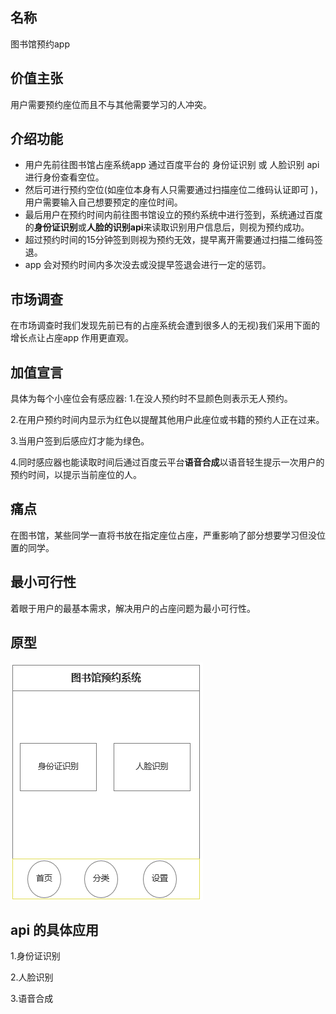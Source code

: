 ## 名称
图书馆预约app
## 价值主张
用户需要预约座位而且不与其他需要学习的人冲突。
## 介绍功能
- 用户先前往图书馆占座系统app 通过百度平台的  身份证识别   或  人脸识别  api  进行身份查看空位。
- 然后可进行预约空位(如座位本身有人只需要通过扫描座位二维码认证即可 )，用户需要输入自己想要预定的座位时间。
- 最后用户在预约时间内前往图书馆设立的预约系统中进行签到，系统通过百度的**身份证识别**或**人脸的识别api**来读取识别用户信息后，则视为预约成功。
- 超过预约时间的15分钟签到则视为预约无效，提早离开需要通过扫描二维码签退。
- app 会对预约时间内多次没去或没提早签退会进行一定的惩罚。
## 市场调查
在市场调查时我们发现先前已有的占座系统会遭到很多人的无视)我们采用下面的增长点让占座app 作用更直观。

## 加值宣言
具体为每个小座位会有感应器:
1.在没人预约时不显颜色则表示无人预约。

2.在用户预约时间内显示为红色以提醒其他用户此座位或书籍的预约人正在过来。

3.当用户签到后感应灯才能为绿色。

4.同时感应器也能读取时间后通过百度云平台**语音合成**以语音轻生提示一次用户的预约时间，以提示当前座位的人。

## 痛点

在图书馆，某些同学一直将书放在指定座位占座，严重影响了部分想要学习但没位置的同学。

## 最小可行性
着眼于用户的最基本需求，解决用户的占座问题为最小可行性。

## 原型
![image](https://github.com/NFUNM058/API/blob/master/38636c030f69d6cb9f41b3fa892d963.png)

## api 的具体应用
1.身份证识别

2.人脸识别

3.语音合成
